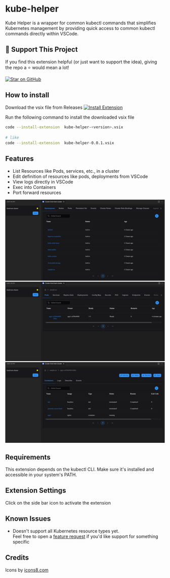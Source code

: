 # kube-helper

Kube Helper is a wrapper for common kubectl commands that simplifies Kubernetes management by providing quick access to common kubectl commands directly within VSCode.

## 🙌 Support This Project

If you find this extension helpful (or just want to support the idea), giving the repo a ⭐ would mean a lot!

[![Star on GitHub](https://img.shields.io/github/stars/pratheeshrussell/kube-helper-vscode-ext?style=social)](https://github.com/pratheeshrussell/kube-helper-vscode-ext)


## How to install
Download the vsix file from Releases [![Install Extension](https://img.shields.io/badge/Install-Download%20VSIX-blue?logo=visualstudiocode&logoColor=white)](https://github.com/pratheeshrussell/kube-helper-vscode-ext/releases)

Run the following command to install the downloaded vsix file
```sh
code --install-extension  kube-helper-<version>.vsix

# like
code --install-extension  kube-helper-0.0.1.vsix
```


## Features

* List Resources like Pods, services, etc., in a cluster
* Edit definition of resources like pods, deployments from VSCode
* View logs directly in VSCode
* Exec into Containers
* Port forward resources

![list namespaces](docs/feat_img_1.png)
![namespace details](docs/feat_img_3.png)
![view pod details](docs/feat_img_2.png)

## Requirements

This extension depends on the kubectl CLI. Make sure it's installed and accessible in your system's PATH.

## Extension Settings

Click on the side bar icon to activate the extension

## Known Issues

* Doesn't support all Kubernetes resource types yet.   
Feel free to open a [feature request](https://github.com/pratheeshrussell/kube-helper-vscode-ext/issues/new?template=2-feature-req.yml) if you'd like support for something specific


## Credits
Icons by [icons8.com](https://icons8.com)